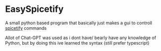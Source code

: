 # EasySpicetify
A small python based program that basically just makes a gui to controll [spicetify](https://spicetify.app) commands

Allot of Chat-GPT was used as i dont have/ bearly have any knowledge of Python, but by doing this ive learned the syntax (still prefer typescript)

